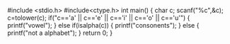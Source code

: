 #include <stdio.h>
#include<ctype.h>
int main()
{
  char c;
  scanf("%c",&c);
  c=tolower(c);
  if("c=='a' || c=='e' || c=='i' || c=='o' || c=='u'")
  {
  printf("vowel");
}
else if(isalpha(c))
{
  printf("consonents");
}
else
{
  printf("not a alphabet");
}
return 0;
}
